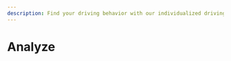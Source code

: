 ```yaml
---
description: Find your driving behavior with our individualized driving pattern analysis.
---
```


# Analyze

